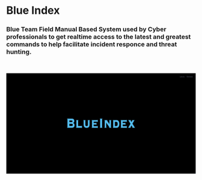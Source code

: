 # Blue Index

### Blue Team Field Manual Based System used by Cyber professionals to get realtime access to the latest and greatest commands to help facilitate incident responce and threat hunting.

<br >

![alt text](./BlueIndexScreenShot.jpg)
